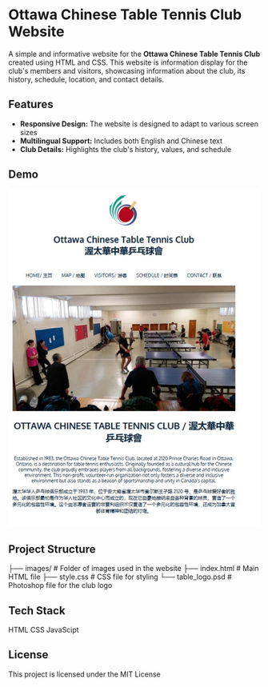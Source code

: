 # Ottawa Chinese Table Tennis Club Website

A simple and informative website for the **Ottawa Chinese Table Tennis Club** created using HTML and CSS. This website is information display for the club's members and visitors, showcasing information about the club, its history, schedule, location, and contact details.

## Features

- **Responsive Design:** The website is designed to adapt to various screen sizes 
- **Multilingual Support:** Includes both English and Chinese text 
- **Club Details:** Highlights the club's history, values, and schedule

## Demo

![Website Preview](./screenshot.jpg)

## Project Structure
├── images/          # Folder of images used in the website 
├── index.html       # Main HTML file
├── style.css        # CSS file for styling
└── table_logo.psd   # Photoshop file for the club logo

## Tech Stack
HTML
CSS
JavaScipt

## License
This project is licensed under the MIT License
